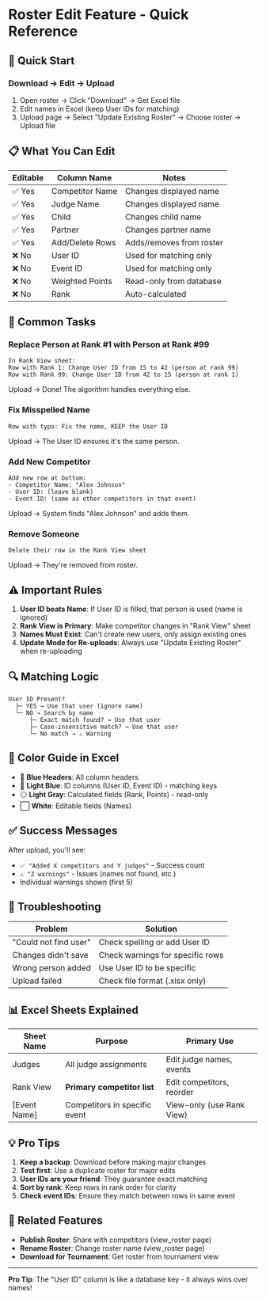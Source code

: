 # Roster Edit Feature - Quick Reference

## 🚀 Quick Start

### Download → Edit → Upload
1. Open roster → Click "Download" → Get Excel file
2. Edit names in Excel (keep User IDs for matching)
3. Upload page → Select "Update Existing Roster" → Choose roster → Upload file

## 📋 What You Can Edit

| Editable | Column Name | Notes |
|----------|-------------|-------|
| ✅ Yes | Competitor Name | Changes displayed name |
| ✅ Yes | Judge Name | Changes displayed name |
| ✅ Yes | Child | Changes child name |
| ✅ Yes | Partner | Changes partner name |
| ✅ Yes | Add/Delete Rows | Adds/removes from roster |
| ❌ No | User ID | Used for matching only |
| ❌ No | Event ID | Used for matching only |
| ❌ No | Weighted Points | Read-only from database |
| ❌ No | Rank | Auto-calculated |

## 🎯 Common Tasks

### Replace Person at Rank #1 with Person at Rank #99
```
In Rank View sheet:
Row with Rank 1: Change User ID from 15 to 42 (person at rank 99)
Row with Rank 99: Change User ID from 42 to 15 (person at rank 1)
```
Upload → Done! The algorithm handles everything else.

### Fix Misspelled Name
```
Row with typo: Fix the name, KEEP the User ID
```
Upload → The User ID ensures it's the same person.

### Add New Competitor
```
Add new row at bottom:
- Competitor Name: "Alex Johnson"
- User ID: (leave blank)
- Event ID: (same as other competitors in that event)
```
Upload → System finds "Alex Johnson" and adds them.

### Remove Someone
```
Delete their row in the Rank View sheet
```
Upload → They're removed from roster.

## ⚠️ Important Rules

1. **User ID beats Name**: If User ID is filled, that person is used (name is ignored)
2. **Rank View is Primary**: Make competitor changes in "Rank View" sheet
3. **Names Must Exist**: Can't create new users, only assign existing ones
4. **Update Mode for Re-uploads**: Always use "Update Existing Roster" when re-uploading

## 🔍 Matching Logic

```
User ID Present? 
  ├─ YES → Use that user (ignore name)
  └─ NO → Search by name
      ├─ Exact match found? → Use that user
      ├─ Case-insensitive match? → Use that user
      └─ No match → ⚠️ Warning
```

## 🎨 Color Guide in Excel

- 🔵 **Blue Headers**: All column headers
- 💙 **Light Blue**: ID columns (User ID, Event ID) - matching keys
- ⚪ **Light Gray**: Calculated fields (Rank, Points) - read-only
- ⬜ **White**: Editable fields (Names)

## ✅ Success Messages

After upload, you'll see:
- `✅ "Added X competitors and Y judges"` - Success count
- `⚠️ "Z warnings"` - Issues (names not found, etc.)
- Individual warnings shown (first 5)

## 🐛 Troubleshooting

| Problem | Solution |
|---------|----------|
| "Could not find user" | Check spelling or add User ID |
| Changes didn't save | Check warnings for specific rows |
| Wrong person added | Use User ID to be specific |
| Upload failed | Check file format (.xlsx only) |

## 📊 Excel Sheets Explained

| Sheet Name | Purpose | Primary Use |
|-----------|---------|-------------|
| Judges | All judge assignments | Edit judge names, events |
| Rank View | **Primary competitor list** | Edit competitors, reorder |
| [Event Name] | Competitors in specific event | View-only (use Rank View) |

## 💡 Pro Tips

1. **Keep a backup**: Download before making major changes
2. **Test first**: Use a duplicate roster for major edits
3. **User IDs are your friend**: They guarantee exact matching
4. **Sort by rank**: Keep rows in rank order for clarity
5. **Check event IDs**: Ensure they match between rows in same event

## 🔗 Related Features

- **Publish Roster**: Share with competitors (view_roster page)
- **Rename Roster**: Change roster name (view_roster page)
- **Download for Tournament**: Get roster from tournament view

---
**Pro Tip**: The "User ID" column is like a database key - it always wins over names!
